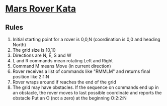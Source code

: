 # [Mars Rover Kata](https://www.youtube.com/watch?v=24vzFAvOzo0)

## Rules

1. Initial starting point for a rover is 0,0,N (coordination is 0,0 and heading North)
2. The grid size is 10,10
3. Directions are N, E, S and W
4. L and R commands mean rotating Left and Right
5. Command M means Move (in current direction)
6. Rover receives a list of commands like "RMMLM" and returns final position like 2:1:N
7. Rover wraps around if reaches the end of the grid
8. The grid may have obstacles. If the sequence on commands end up in an obstacle, the rover moves to last possible coordinate and reports the obstacle Put an O (not a zero) at the beginning O:2:2:N
